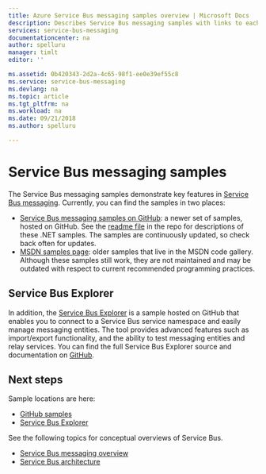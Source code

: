 ```yaml
---
title: Azure Service Bus messaging samples overview | Microsoft Docs
description: Describes Service Bus messaging samples with links to each
services: service-bus-messaging
documentationcenter: na
author: spelluru
manager: timlt
editor: ''

ms.assetid: 0b420343-2d2a-4c65-98f1-ee0e39ef55c8
ms.service: service-bus-messaging
ms.devlang: na
ms.topic: article
ms.tgt_pltfrm: na
ms.workload: na
ms.date: 09/21/2018
ms.author: spelluru

---
```

# Service Bus messaging samples

The Service Bus messaging samples demonstrate key features in [Service Bus messaging](https://azure.microsoft.com/services/service-bus/). Currently, you can find the samples in two places:

- [Service Bus messaging samples on GitHub](https://github.com/Azure/azure-service-bus/tree/master/samples/DotNet): a newer set of samples, hosted on GitHub. See the [readme file](https://github.com/Azure/azure-service-bus/blob/master/samples/DotNet/Microsoft.ServiceBus.Messaging/README.md) in the repo for descriptions of these .NET samples. The samples are continuously updated, so check back often for updates.
- [MSDN samples page](https://code.msdn.microsoft.com/site/search?query=service%20bus&f%5B0%5D.Value=service%20bus&f%5B0%5D.Type=SearchText&ac=5): older samples that live in the MSDN code gallery. Although these samples still work, they are not maintained and may be outdated with respect to current recommended programming practices.
 
## Service Bus Explorer

In addition, the [Service Bus Explorer](https://github.com/paolosalvatori/ServiceBusExplorer) is a sample hosted on GitHub that enables you to connect to a Service Bus service namespace and easily manage messaging entities. The tool provides advanced features such as import/export functionality, and the ability to test messaging entities and relay services. You can find the full Service Bus Explorer source and documentation on [GitHub](https://github.com/paolosalvatori/ServiceBusExplorer).

## Next steps

Sample locations are here:

- [GitHub samples](https://github.com/Azure/azure-service-bus/tree/master/samples)
- [Service Bus Explorer](https://github.com/paolosalvatori/ServiceBusExplorer)

See the following topics for conceptual overviews of Service Bus.

* [Service Bus messaging overview](service-bus-messaging-overview.md)
* [Service Bus architecture](service-bus-architecture.md)

